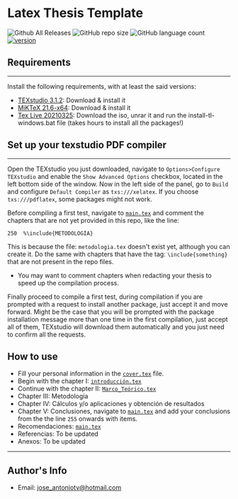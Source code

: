 # Latex Thesis Template

![Github All Releases](https://img.shields.io/github/downloads/josetv91/Latex-thesis-format/total?logo=GitHub&style=plastic)
![GitHub repo size](https://img.shields.io/github/repo-size/josetv91/Latex-thesis-format)
![GitHub language count](https://img.shields.io/github/languages/count/josetv91/Latex-thesis-format?color=success&logo=CodersRank&logoColor=%23FFFFFF)
[![version](https://img.shields.io/badge/version-1.1-red.svg)](//npmjs.com/package/Latex-thesis-format)

## Requirements
---
Install the following requirements, with at least the said versions:

* [TEXstudio 3.1.2](https://www.texstudio.org/): Download & install it
* [MiKTeX 21.6-x64](https://miktex.org/download): Download & install it
* [Tex Live 20210325](https://ctan.dcc.uchile.cl/systems/texlive/Images/): Download the iso, unrar it and run the install-tl-windows.bat file (takes hours to install all the packages!)

## Set up your texstudio PDF compiler
---
Open the TEXstudio you just downloaded, navigate to `Options>Configure TEXstudio` and enable the `Show Advanced Options` checkbox, located in the left bottom side of the window. Now in the left side of the panel, go to `Build` and configure `Default Compiler` as `txs:///xelatex`. If you choose `txs:///pdflatex`, some packages might not work. 

Before compiling a first test, navigate to [`main.tex`](./main.tex) and comment the chapters that are not yet provided in this repo, like the line:
```TEX
250  %\include{METODOLOGÍA} 
```
This is because the file: `metodologia.tex` doesn't exist yet, although you can create it. Do the same with chapters that have the tag: `\include{something}` that are not present in the repo files.

* You may want to comment chapters when redacting your thesis to speed up the compilation process.


Finally proceed to compile a first test, during compilation if you are prompted with a request to install another package, just accept it and move forward. Might be the case that you will be prompted with the package installation message more than one time in the first compilation, just accept all of them, TEXstudio will download them automatically and you just need to confirm all the requests.

## How to use

- Fill your personal information in the [`cover.tex`](./cover.tex) file.
- Begin with the chapter I: [`introducción.tex`](./introducción.tex)
- Continue with the chapter II: [`Marco_Teórico.tex`](./Marco_Teórico.tex)
- Chapter III: Metodología
- Chapter IV: Cálculos y/o aplicaciones y obtención de resultados
- Chapter V: Conclusiones, navigate to [`main.tex`](./main.tex) and add your conclusions from the the line `255` onwards with items.
- Recomendaciones: [`main.tex`](./main.tex)
- Referencias: To be updated
- Anexos: To be updated
---

## Author's Info

- Email: [jose_antoniotv@hotmail.com](jose_antoniotv@hotmail.com)

[//]: # "Comment this line() - Websie - [some](some@pe) "
